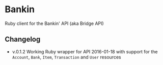 # Bankin

Ruby client for the Bankin' API (aka Bridge API)

Changelog
---------

* v.0.1.2 Working Ruby wrapper for API 2016-01-18 with support for the `Account`, `Bank`, `Item`, `Transaction` and `User` resources
